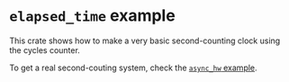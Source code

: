 # `elapsed_time` example

This crate shows how to make a very basic second-counting clock using the cycles counter.

To get a real second-couting system, check the [`async_hw` example](../async_hw).